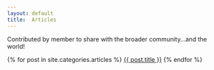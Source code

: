 ```yaml
---
layout: default 
title:  Articles
---
```

Contributed by member to share with the broader community...and the
world!

{% for post in site.categories.articles %}
<a href="{{post.url}}">{{ post.title }}</a>
{% endfor %}
